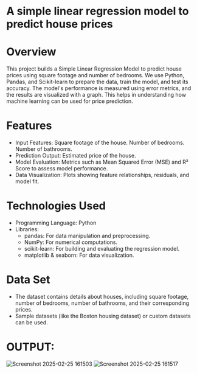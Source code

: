 # A simple linear regression model to predict house prices
# Overview
This project builds a Simple Linear Regression Model to predict house prices using square footage and number of bedrooms. We use Python, Pandas, and Scikit-learn to prepare the data, train the model, and test its accuracy. The model's performance is measured using error metrics, and the results are visualized with a graph. This helps in understanding how machine learning can be used for price prediction.

# Features
* Input Features:
       Square footage of the house.
       Number of bedrooms.
       Number of bathrooms.
 * Prediction Output:
       Estimated price of the house.
 * Model Evaluation:
       Metrics such as Mean Squared Error (MSE) and R² Score to assess model performance.
 * Data Visualization:
       Plots showing feature relationships, residuals, and model fit.

# Technologies Used
* Programming Language: Python
* Libraries:
   * pandas: For data manipulation and preprocessing.
   * NumPy: For numerical computations.
   * scikit-learn: For building and evaluating the regression model.
   * matplotlib & seaborn: For data visualization.

# Data Set
* The dataset contains details about houses, including square footage, number of bedrooms, number of bathrooms, and their corresponding prices.
* Sample datasets (like the Boston housing dataset) or custom datasets can be used.

# OUTPUT:
![Screenshot 2025-02-25 161503](https://github.com/user-attachments/assets/05401bc9-b6a7-4f93-b7a6-712cd099d13a)
![Screenshot 2025-02-25 161517](https://github.com/user-attachments/assets/780a2124-2f46-4a16-825b-aa529377c5f7)
